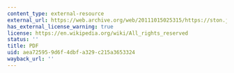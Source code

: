 ```yaml
---
content_type: external-resource
external_url: https://web.archive.org/web/20111015025315/https://ston.jsc.nasa.gov/collections/trs/_techrep/TM-2011-216143.pdf
has_external_license_warning: true
license: https://en.wikipedia.org/wiki/All_rights_reserved
status: ''
title: PDF
uid: aea72595-9d6f-4dbf-a329-c215a3653324
wayback_url: ''
---
```

